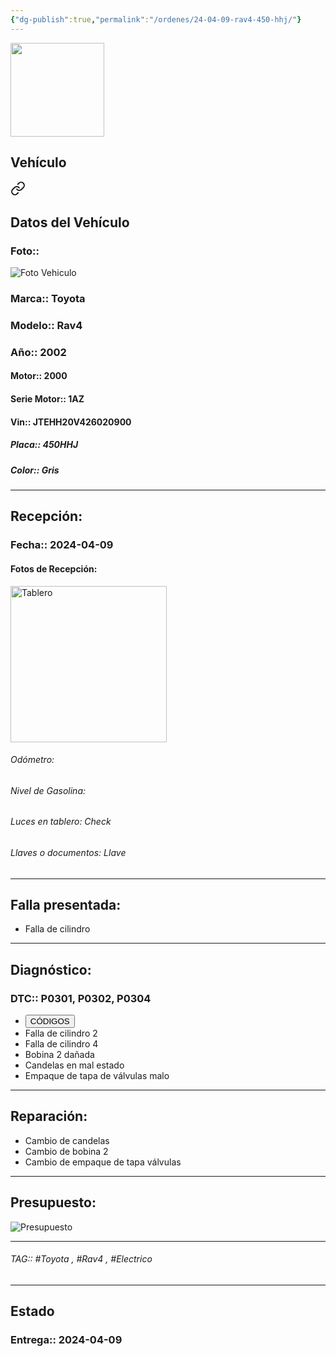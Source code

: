 ```yaml
---
{"dg-publish":true,"permalink":"/ordenes/24-04-09-rav4-450-hhj/"}
---
```


<img src="https://lh3.googleusercontent.com/d/137fl3TIZ0-PU8b-Pt0bsjclwHub_u78G" width="150">

## Vehículo

<div class="transclusion internal-embed is-loaded"><a class="markdown-embed-link" href="/vehiculos/toyota/rav4-450-hhj/#datos-del-vehiculo" aria-label="Open link"><svg xmlns="http://www.w3.org/2000/svg" width="24" height="24" viewBox="0 0 24 24" fill="none" stroke="currentColor" stroke-width="2" stroke-linecap="round" stroke-linejoin="round" class="svg-icon lucide-link"><path d="M10 13a5 5 0 0 0 7.54.54l3-3a5 5 0 0 0-7.07-7.07l-1.72 1.71"></path><path d="M14 11a5 5 0 0 0-7.54-.54l-3 3a5 5 0 0 0 7.07 7.07l1.71-1.71"></path></svg></a><div class="markdown-embed">



## Datos del Vehículo 
### Foto:: 
<img src="https://lh3.googleusercontent.com/d/" Alt="Foto Vehiculo">

### Marca:: Toyota
### Modelo:: Rav4 
### Año:: 2002
#### Motor:: 2000
#### Serie Motor:: 1AZ
#### Vin:: JTEHH20V426020900
##### Placa:: 450HHJ
##### Color:: Gris
---


</div></div>


## Recepción:
### Fecha:: 2024-04-09
#### Fotos de Recepción: 
<img src="https://lh3.googleusercontent.com/d/" width="250" Alt="Tablero">

###### Odómetro: 
###### Nivel de Gasolina: 
###### Luces en tablero: Check
###### Llaves o documentos: Llave

---

## Falla presentada:
- Falla de cilindro 


---

## Diagnóstico:
### DTC:: P0301, P0302, P0304

- <a href="1https://usait.x431.com/Home/Report/reportDetail/diagnose_record_id/911f0d03geKwTd8cTdKwtZTdnR/report_type/D/l/es/timezone/-6"><button class="btn success">CÓDIGOS</button></a>
- Falla de cilindro 2
- Falla de cilindro 4
- Bobina 2 dañada
- Candelas en mal estado 
- Empaque de tapa de válvulas malo 

---
## Reparación:
- Cambio de candelas 
- Cambio de bobina 2 
- Cambio de empaque de tapa válvulas 

---

## Presupuesto:

<img src="https://lh3.googleusercontent.com/d/1P8UOjqg4udymr7Y44LpkVA3YvQJG8DC_" Alt="Presupuesto">

---

###### TAG:: #Toyota , #Rav4 , #Electrico 

---

## Estado

### Entrega:: 2024-04-09


